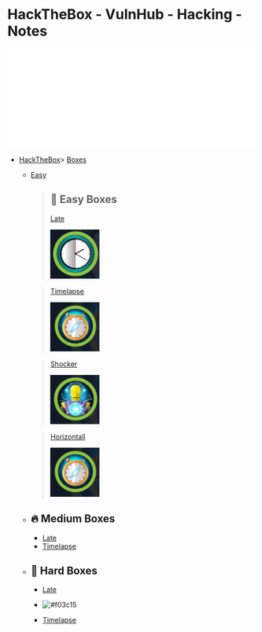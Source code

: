 # HackTheBox - VulnHub - Hacking - Notes 

<div align="center">
    <img src="example.svg" width="800" height="200" alt="css-in-readme">
   
</div>





- [HackTheBox](#hackthebox)> [Boxes](Boxes)
    - [Easy](Boxes/Easy)
      > ## 🚀 Easy Boxes
        > [Late](HackTheBox/Boxes/Easy/Late/Late.md)
        > 
        > <a href="HackTheBox/Boxes/Easy/Late/Late.md"><img src="thumbnails/late.png" alt="late thumbnail" style="width: 100px; height: 100px; object-fit: cover;">
        </a>
        
        > [Timelapse](HackTheBox/Boxes/Easy/Timelapse/Timelapse.md)
        > 
        > <a href="HackTheBox/Boxes/Easy/Timelapse/Timelapse.md"><img src="thumbnails/timelapse.png" alt="Timelapse thumbnail" style="width: 100px; height: 100px; object-fit: cover;">
        </a>
        
        > [Shocker](HackTheBox/Boxes/Easy/Shocker/shocker.md)
        > 
        > <a href="HackTheBox/Boxes/Easy/Shocker/Shocker.md"><img src="thumbnails/shocker.png" alt="shocker thumbnail" style="width: 100px; height: 100px; object-fit: cover;">
        </a>
        
        > [Horizontall](HackTheBox/Boxes/Easy/horizontall.md)
        > 
        > <a href="HackTheBox/Boxes/Easy/horizontall.md)"><img src="thumbnails/timelapse.png" alt="Horizontall thumbnail" style="width: 100px; height: 100px; object-fit: cover;">
        </a>
        
                
    - ## 🔥 Medium Boxes
      - [Late](Boxes/Easy/Late/Late.md)
      - [Timelapse](Boxes/Easy/Late/Late.md)
      
    - ## 💪 Hard Boxes
      - [Late](Boxes/Easy/Late/Late.md)
      - ![#f03c15](https://placehold.it/15/f03c15/000000?text=+) 

      - [Timelapse](Boxes/Easy/Late/Late.md)
